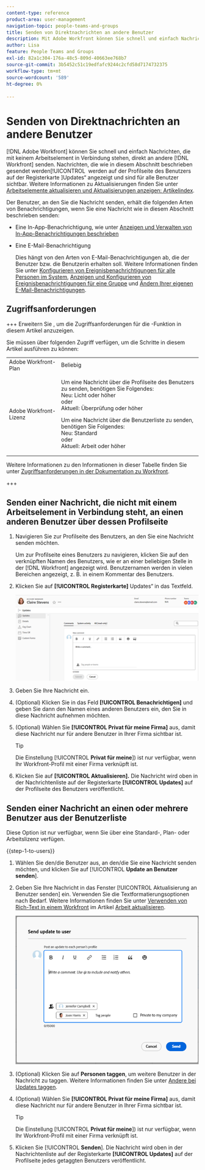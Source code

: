```yaml
---
content-type: reference
product-area: user-management
navigation-topic: people-teams-and-groups
title: Senden von Direktnachrichten an andere Benutzer
description: Mit Adobe Workfront können Sie schnell und einfach Nachrichten, die mit keinem Arbeitselement in Verbindung stehen, direkt an andere Workfront-Benutzende senden.
author: Lisa
feature: People Teams and Groups
exl-id: 82a1c304-176a-48c5-809d-40663ee768b7
source-git-commit: 3b5452c51c19edfafc9244c2cfd58d7174732375
workflow-type: tm+mt
source-wordcount: '589'
ht-degree: 0%

---
```


# Senden von Direktnachrichten an andere Benutzer

[!DNL Adobe Workfront] können Sie schnell und einfach Nachrichten, die mit keinem Arbeitselement in Verbindung stehen, direkt an andere [!DNL Workfront] senden. Nachrichten, die wie in diesem Abschnitt beschrieben gesendet werden[!UICONTROL &#x200B; werden auf der Profilseite des Benutzers auf der Registerkarte &#x200B;]Updates“ angezeigt und sind für alle Benutzer sichtbar. Weitere Informationen zu Aktualisierungen finden Sie unter [Arbeitselemente aktualisieren und Aktualisierungen anzeigen: Artikelindex](../../workfront-basics/updating-work-items-and-viewing-updates/update-work-items-and-view-updates.md).

Der Benutzer, an den Sie die Nachricht senden, erhält die folgenden Arten von Benachrichtigungen, wenn Sie eine Nachricht wie in diesem Abschnitt beschrieben senden:

* Eine In-App-Benachrichtigung, wie unter [Anzeigen und Verwalten von In-App-Benachrichtigungen beschrieben](../../workfront-basics/using-notifications/view-and-manage-in-app-notifications.md)
* Eine E-Mail-Benachrichtigung

  Dies hängt von den Arten von E-Mail-Benachrichtigungen ab, die der Benutzer bzw. die Benutzerin erhalten soll. Weitere Informationen finden Sie unter [Konfigurieren von Ereignisbenachrichtigungen für alle Personen im System](../../administration-and-setup/manage-workfront/emails/configure-event-notifications-for-everyone-in-the-system.md), [Anzeigen und Konfigurieren von Ereignisbenachrichtigungen für eine Gruppe](../../administration-and-setup/manage-groups/create-and-manage-groups/view-and-configure-event-notifications-group.md) und [Ändern Ihrer eigenen E-Mail-Benachrichtigungen](../../workfront-basics/using-notifications/activate-or-deactivate-your-own-event-notifications.md).

## Zugriffsanforderungen

+++ Erweitern Sie , um die Zugriffsanforderungen für die -Funktion in diesem Artikel anzuzeigen.

Sie müssen über folgenden Zugriff verfügen, um die Schritte in diesem Artikel ausführen zu können:

<table style="table-layout:auto"> 
 <col> 
 <col> 
 <tbody> 
  <tr data-mc-conditions=""> 
   <td role="rowheader">Adobe Workfront-Plan</td> 
   <td>Beliebig</td> 
  </tr> 
  <tr> 
   <td role="rowheader">Adobe Workfront-Lizenz</td> 
   <td>
   <p>Um eine Nachricht über die Profilseite des Benutzers zu senden, benötigen Sie Folgendes:<br>
   Neu: Licht oder höher<br>
   oder<br>
   Aktuell: Überprüfung oder höher</p>
   <p>Um eine Nachricht über die Benutzerliste zu senden, benötigen Sie Folgendes:<br>
   Neu: Standard<br>
   oder<br>
   Aktuell: Arbeit oder höher</p></td>
  </tr> 
 </tbody> 
</table>

Weitere Informationen zu den Informationen in dieser Tabelle finden Sie unter [Zugriffsanforderungen in der Dokumentation zu Workfront](/help/quicksilver/administration-and-setup/add-users/access-levels-and-object-permissions/access-level-requirements-in-documentation.md).

+++

## Senden einer Nachricht, die nicht mit einem Arbeitselement in Verbindung steht, an einen anderen Benutzer über dessen Profilseite

1. Navigieren Sie zur Profilseite des Benutzers, an den Sie eine Nachricht senden möchten.

   Um zur Profilseite eines Benutzers zu navigieren, klicken Sie auf den verknüpften Namen des Benutzers, wie er an einer beliebigen Stelle in der [!DNL Workfront] angezeigt wird. Benutzernamen werden in vielen Bereichen angezeigt, z. B. in einem Kommentar des Benutzers.

1. Klicken Sie auf **[!UICONTROL Registerkarte]** Updates“ in das Textfeld.

   ![Benutzer der Nachricht auf der Registerkarte [!UICONTROL Updates]](assets/send-message-to-user-on-updates-tab.png)

1. Geben Sie Ihre Nachricht ein.
1. (Optional) Klicken Sie in das Feld **[!UICONTROL Benachrichtigen]** und geben Sie dann den Namen eines anderen Benutzers ein, den Sie in diese Nachricht aufnehmen möchten.

1. (Optional) Wählen Sie **[!UICONTROL Privat für meine Firma]** aus, damit diese Nachricht nur für andere Benutzer in Ihrer Firma sichtbar ist.

   >[!TIP]
   >
   >Die Einstellung [!UICONTROL **Privat für meine**]) ist nur verfügbar, wenn Ihr Workfront-Profil mit einer Firma verknüpft ist.

1. Klicken Sie auf **[!UICONTROL Aktualisieren].**
Die Nachricht wird oben in der Nachrichtenliste auf der Registerkarte **[!UICONTROL Updates]** auf der Profilseite des Benutzers veröffentlicht.

## Senden einer Nachricht an einen oder mehrere Benutzer aus der Benutzerliste

Diese Option ist nur verfügbar, wenn Sie über eine Standard-, Plan- oder Arbeitslizenz verfügen.

{{step-1-to-users}}

1. Wählen Sie den/die Benutzer aus, an den/die Sie eine Nachricht senden möchten, und klicken Sie auf [!UICONTROL **Update an Benutzer senden**].
1. Geben Sie Ihre Nachricht in das Fenster [!UICONTROL Aktualisierung an Benutzer senden] ein. Verwenden Sie die Textformatierungsoptionen nach Bedarf. Weitere Informationen finden Sie unter [Verwenden von Rich-Text in einem Workfront](/help/quicksilver/workfront-basics/updating-work-items-and-viewing-updates/update-work.md#use-rich-text-in-a-workfront-comment) im Artikel [Arbeit aktualisieren](/help/quicksilver/workfront-basics/updating-work-items-and-viewing-updates/update-work.md).

   ![Melden Sie den Benutzer im Fenster Update an Benutzer senden](assets/send-update-to-user-072825.png)

1. (Optional) Klicken Sie auf **Personen taggen**, um weitere Benutzer in der Nachricht zu taggen. Weitere Informationen finden Sie unter [Andere bei Updates taggen](/help/quicksilver/workfront-basics/updating-work-items-and-viewing-updates/tag-others-on-updates.md).
1. (Optional) Wählen Sie **[!UICONTROL Privat für meine Firma]** aus, damit diese Nachricht nur für andere Benutzer in Ihrer Firma sichtbar ist.

   >[!TIP]
   >
   >Die Einstellung [!UICONTROL **Privat für meine**]) ist nur verfügbar, wenn Ihr Workfront-Profil mit einer Firma verknüpft ist.
1. Klicken Sie [!UICONTROL **Senden**].
Die Nachricht wird oben in der Nachrichtenliste auf der Registerkarte **[!UICONTROL Updates]** auf der Profilseite jedes getaggten Benutzers veröffentlicht.

